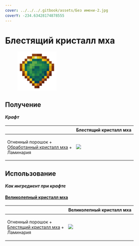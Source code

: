 ```yaml
---
cover: ../../../.gitbook/assets/Без имени-2.jpg
coverY: -234.63428174878555
---
```


# Блестящий кристалл мха

<figure><img src="../../../.gitbook/assets/moss_gem_3_128.png" alt=""><figcaption></figcaption></figure>

## Получение

#### _Крафт_

| ㅤ                                                                                                 | Блестящий кристалл мха                         |
| ------------------------------------------------------------------------------------------------- | ---------------------------------------------- |
| <p>Огненный порошок +<br><a href="moss_gem_2.md">Обработанный кристалл мха</a> +<br>Ламинария</p> | ![](../../../.gitbook/assets/moss\_gem\_3.png) |

## Использование

#### _Как ингредиент при крафте_

#### [Великолепный кристалл мха](moss\_gem\_4.md)

| ㅤ                                                                                              | Великолепный кристалл мха                      |
| ---------------------------------------------------------------------------------------------- | ---------------------------------------------- |
| <p>Огненный порошок +<br><a href="moss_gem_3.md">Блестящий кристалл мха</a> +<br>Ламинария</p> | ![](../../../.gitbook/assets/moss\_gem\_4.png) |
